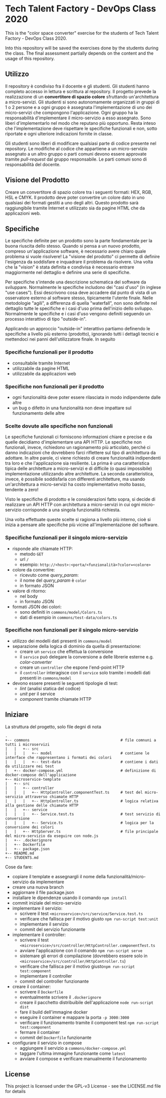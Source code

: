 # Tech Talent Factory - DevOps Class 2020
This is the "color space converter" exercise for the students of Tech Talent Factory - DevOps Class 2020.

Into this repository will be saved the exercises done by the students during the class. The final assessment partially
depends on the content and the usage of this repository.

## Utilizzo
Il repository è condiviso fra il docente e gli studenti. Gli studenti hanno completo accesso in lettura e scrittura al
repository. Il progetto prevede la realizzazione di un **convertitore di spazio colore** sfruttando un'architettura a
micro-servizi. Gli studenti si sono autonomamente organizzati in gruppi di 1 o 2 persone e a ogni gruppo è assegnata
l'implementazione di uno dei micro-servizi che compongono l'applicazione. Ogni gruppo ha la responsabilità
d'implementare il micro-servizio a esso assegnato. Sono liberi d'implementarlo nel modo che reputano più opportuno.
Resta inteso che l'implementazione deve rispettare le specifiche funzionali e non, sotto riportate e ogni ulteriore
indicazioni fornite in classe.

Gli studenti sono liberi di modificare qualsiasi parte di codice presente nel repository. Le modifiche al codice che
appartiene a un micro-servizio assegnato a un altro gruppo o parti comuni devono essere approvate tramite _pull-request_
dal gruppo responsabile. Le parti comuni sono di responsabilità del docente. 

## Visione del Prodotto
Creare un convertitore di spazio colore tra i seguenti formati: HEX, RGB, HSL e CMYK. Il prodotto deve poter convertire
un colore dato in uno qualsiasi dei formati gestiti a uno degli altri. Questo prodotto sarà raggiungibile tramite
Internet e utilizzato sia da pagine HTML che da applicazioni web.

## Specifiche
Le specifiche definite per un prodotto sono la parte fondamentale per la buona riuscita dello stesso. Quando si pensa a
un nuovo prodotto, compreso un'applicazione software, è necessario avere chiaro quale problema si vuole risolvere! La
"visione del prodotto" ci permette di definire l'esigenza da soddisfare e inquadrare il problema da risolvere. Una volta
che la "vision" è stata definita e condivisa è necessario entrare maggiormente nel dettaglio e definire una serie di
specifiche.

Per specifiche s'intende una descrizione schematica del software da sviluppare. Normalmente le specifiche includono dei
"casi d'uso" (in inglese "use cases"). Essi descrivono cosa deve accadere dal punto di vista di un osservatore esterno
al software stesso, tipicamente l'utente finale. Nelle metodologie "agili", a differenza di quella "waterfall", non sono
definite nel dettaglio tutte le specifiche e i casi d'uso prima dell'inizio dello sviluppo. Normalmente le specifiche e
i casi d'uso vengono definiti seguendo un processo interattivo di tipo "outside-in".

Applicando un approccio "outside-in" interattivo partiamo definendo le specifiche a livello più esterno (prodotto),
ignorando tutti i dettagli tecnici e mettendoci nei panni dell'utilizzatore finale. In seguito

### Specifiche funzionali per il prodotto
- consultabile tramite Internet
- utilizzabile da pagine HTML
- utilizzabile da applicazioni web

### Specifiche non funzionali per il prodotto
- ogni funzionalità deve poter essere rilasciata in modo indipendente dalle altre
- un bug o difetto in una funzionalità non deve impattare sul funzionamento delle altre

### Scelte dovute alle specifiche non funzionali
Le specifiche funzionali ci forniscono informazioni chiare e precise e da quelle decidiamo d'implementare una API HTTP.
Le specifiche non funzionali, invece, richiedono un ragionamento più articolato, perché ci danno indicazioni che
dovrebbero farci riflettere sul tipo di architettura da adottare. In altre parole, ci viene richiesto di creare
funzionalità indipendenti tra loro e che l'applicazione sia resiliente. La prima è una caratteristica tipica delle
architetture a micro-servizi e di difficile (o quasi impossibile) implementazione utilizzando altre architetture. La
seconda caratteristica, invece, è possibile soddisfarla con differenti architetture, ma usando un'architettura a
micro-servizi ha costo implementativo molto basso, tendente a zero!

Visto le specifiche di prodotto e le considerazioni fatto sopra, si decide di realizzare un API HTTP con architettura a
micro-servizi in cui ogni micro-servizio corrisponde a una singola funzionalità richiesta.

Una volta effettuate queste scelte si ragiona a livello più interno, cioè si inizia a pensare alle specifiche più vicine
all'implementazione del software.

### Specifiche funzionali per il singolo micro-servizio
- risponde alle chiamate HTTP:
  - metodo `GET`
  - url `/`
  - esempio: `http://<host>:<porta/<funzionalità>?color=<colore>`
- colore da convertire:
  - ricevuto come _query_param_:
  - il nome del _query_param_ è `color`
  - in formato JSON
- valore di ritorno:
  - nel body
  - in formato JSON
- formati JSON dei colori:
  - sono definiti in `commons/model/Colors.ts`
  - dati di esempio in `commons/test-data/colors.ts`

### Specifiche non funzionali per il singolo micro-servizio
- utilizzo dei modelli dati presenti in `commons/model`
- separazione della logica di dominio da quella di presentazione:
  - creare un `service` che effettua la conversione
  - il `service` può delegare la conversione a delle librerie esterne e.g. _color-converter_
  - creare un `controller` che espone l'end-point HTTP
  - il `controller` interagisce con il `service` solo tramite i modelli dati presenti in `commons/model`
- devono essere presenti le seguenti tipologie di test:
  - _lint_ (analisi statica del codice)
  - _unit_ per il service
  - _component_ tramite chiamate HTTP

## Iniziare
La struttura del progetto, solo file degni di nota
```
.
+-- commons                                         # file comnuni a tutti i microservizi
|   |   +-- src
|   |   |   +-- model                               # contiene le interface che rappresentano i formati dei colori
|   |   |   +-- test-data                           # contiene i dati da utilizzare nei test
|   +-- docker-compose.yml                          # definizione di docker-compose dell'applicazione
+-- microservice-template
|   +-- src
|   |   +-- controller
|   |   |   +-- HttpController.componentTest.ts     # test del micro-servizio attraverso chiamate HTTP
|   |   |   +-- HttpController.ts                   # logica relativa alla gestione delle chiamate HTTP
|   |   +-- service
|   |   |   +-- Service.test.ts                     # test servizio di conversione
|   |   |   +-- Service.ts                          # logica per la conversione dei colori
|   |   +-- HttpServer.ts                           # file principale del micro-servizio da eseguire con node.js
|   +-- .dockerignore
|   +-- Dockerfile
|   +-- package.json
+-- README.md
+-- STUDENTS.md
```

Cose da fare:
- copiare il template e assegnargli il nome della funzionalità/micro-servizio da implementare
- creare una nuova branch
- aggiornare il file package.json
- installare le dipendenze usando il comando `npm install`
- commit iniziale del micro-servizio
- implementare il servizio:
  - scrivere il test `<microservice>/src/service/Service.test.ts`
  - verificare che fallisca per il motivo giusto `npm run-script test:unit`
  - implementare il servizio
  - commit del servizio funzionante
- implementare il controller:
  - scrivere il test `<microservice>/src/controller/HttpController.componentTest.ts`
  - avviare l'applicazione con il comando `npm run-script serve`
  - sistemare gli errori di compilazione (dovrebbero essere solo in `<microservice>/src/controller/HttpController.ts`)
  - verificare che fallisca per il motivo giusto`npm run-script test:component`
  - implementare il controller
  - commit del controller funzionante
- creare il container:
  - scrivere il `Dockerfile`
  - eventualmente scrivere il `.dockerignore`
  - creare il pacchetto distribuibile dell'applicazione `node run-script dist`
  - fare il build dell'immagine docker
  - eseguire il container e mappare la porta `-p 3000:3000`
  - verificare il funzionamento tramite il component test `npm run-script test:component`
  - fermare il container
  - commit del `Dockerfile` funzionante
- configurare il servizio in compose
  - aggiungere il servizio a `commons/docker-compose.yml`
  - taggare l'ultima immagine funzionante come `latest`
  - avviare il compose e verificare manualmente il funzionamento

## License
This project is licensed under the GPL-v3 License - see the LICENSE.md file for details
